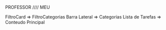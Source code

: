 PROFESSOR //// MEU

FiltroCard => FiltroCategorias
Barra Lateral => Categorias
Lista de Tarefas => Conteudo Principal
